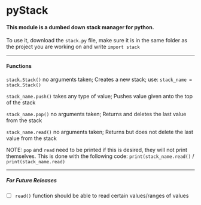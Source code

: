 # pyStack

#### This module is a dumbed down stack manager for python.

To use it, download the `stack.py` file, make sure it is in the same folder as the project you are working on and write `import stack`

---

#### Functions

`stack.Stack()` no arguments taken; Creates a new stack; use: `stack_name = stack.Stack()`

`stack_name.push()` takes any type of value; Pushes value given anto the top of the stack

`stack_name.pop()` no arguments taken; Returns and deletes the last value from the stack

`stack_name.read()` no arguments taken; Returns but does not delete the last value from the stack

NOTE: `pop` and `read` need to be printed if this is desired, they will not print themselves. This is done with the following code: `print(stack_name.read()` / `print(stack_name.read)`

---

##### For Future Releases
 - [ ] `read()` function should be able to read certain values/ranges of values
